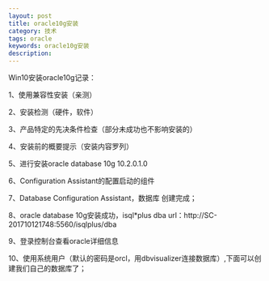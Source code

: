 ```yaml
---
layout: post
title: oracle10g安装
category: 技术
tags: oracle
keywords: oracle10g安装
description: 
---
```

Win10安装oracle10g记录：

1、使用兼容性安装（亲测）


2、安装检测（硬件，软件）


3、产品特定的先决条件检查（部分未成功也不影响安装的）


4、安装前的概要提示（安装内容罗列）


5、进行安装oracle database 10g 10.2.0.1.0


6、Configuration Assistant的配置启动的组件


7、Database Configuration Assistant，数据库 创建完成；


8、oracle database 10g安装成功，isql*plus dba url：http://SC-201710121748:5560/isqlplus/dba


9、登录控制台查看oracle详细信息


10、使用系统用户（默认的密码是orcl，用dbvisualizer连接数据库）,下面可以创建我们自己的数据库了；